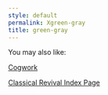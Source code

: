 ```yaml
---
style: default
permalink: Xgreen-gray
title: green-gray
---
```

You may also like:

[Cogwork](http://scp-wiki.net/cogwork)

[Classical Revival Index Page](http://scp-wiki.net/classicalrevivalindex)
